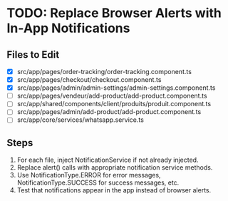 # TODO: Replace Browser Alerts with In-App Notifications

## Files to Edit
- [x] src/app/pages/order-tracking/order-tracking.component.ts
- [x] src/app/pages/checkout/checkout.component.ts
- [x] src/app/pages/admin/admin-settings/admin-settings.component.ts
- [ ] src/app/pages/vendeur/add-product/add-product.component.ts
- [ ] src/app/shared/components/client/produits/produit.component.ts
- [ ] src/app/pages/admin/add-product/add-product.component.ts
- [ ] src/app/core/services/whatsapp.service.ts

## Steps
1. For each file, inject NotificationService if not already injected.
2. Replace alert() calls with appropriate notification service methods.
3. Use NotificationType.ERROR for error messages, NotificationType.SUCCESS for success messages, etc.
4. Test that notifications appear in the app instead of browser alerts.
